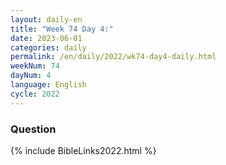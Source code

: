 ```yaml
---
layout: daily-en
title: "Week 74 Day 4:"
date: 2023-06-01
categories: daily
permalink: /en/daily/2022/wk74-day4-daily.html
weekNum: 74
dayNum: 4
language: English
cycle: 2022
---
```

### Question     
{% include BibleLinks2022.html %} 
